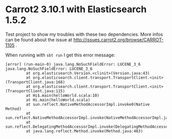 # Carrot2 3.10.1 with Elasticsearch 1.5.2

Test project to show my troubles with these two dependencies.
More infos can be found about the issue at http://issues.carrot2.org/browse/CARROT-1105 .

When running with `sbt run` I get this error message:

    [error] (run-main-0) java.lang.NoSuchFieldError: LUCENE_3_6
    java.lang.NoSuchFieldError: LUCENE_3_6
	         at org.elasticsearch.Version.<clinit>(Version.java:43)
	         at org.elasticsearch.client.transport.TransportClient.<init>(TransportClient.java:168)
	         at org.elasticsearch.client.transport.TransportClient.<init>(TransportClient.java:115)
	         at Hi$.main(helloWorld.scala:10)
	         at Hi.main(helloWorld.scala)
	         at sun.reflect.NativeMethodAccessorImpl.invoke0(Native Method)
	         at sun.reflect.NativeMethodAccessorImpl.invoke(NativeMethodAccessorImpl.java:62)
	         at sun.reflect.DelegatingMethodAccessorImpl.invoke(DelegatingMethodAccessorImpl.java:43)
	         at java.lang.reflect.Method.invoke(Method.java:483)

